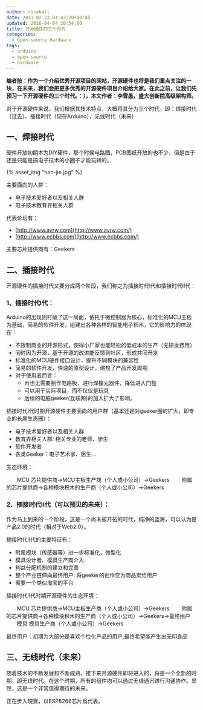 ```yaml
---
author: riceball
date: 2011-02-23 04:43:20+00:00
updated: 2016-04-04 20:54:00
title: 开源硬件的三个时代
categories:
  - Open-source Hardware
tags:
  - arduino
  - open source
  - hardware
---
```


**编者按：作为一个介绍优秀开源项目的网站，开源硬件也将是我们重点关注的一块，在未来，我们会把更多优秀的开源硬件项目介绍给大家。在此之前，让我们先预习一下开源硬件的三个时代。：），本文作者：李雪愚，盛大创新院高级架构师。**

对于开源硬件来说，我们根据其技术特点，大概将其分为三个时代，即：焊接时代（过去）、插接时代（现在Arduino），无线时代（未来）

## 一、焊接时代

硬件开放初期本为DIY硬件，那个时候电路图，PCB图纸开放的也不少，但是由于还是只能是搞电子技术的小圈子才能玩转的。

{% asset_img "han-jie.jpg" %}

主要面向的人群：

* 电子技术爱好者以及相关人群
* 电子技术教育界相关人群

代表论坛有：

* [http://www.avrw.com](http://www.avrw.com/)
* [http://www.ecbbs.com](http://www.ecbbs.com/)

主要芯片提供商有：Geekers

## 二、插接时代

开源硬件的插接时代又要分成两个阶段，我们称之为插接时代I代和插接时代II代：

### 1、插接时代I代：

Arduino的出现则打破了这一局面，依托于微控制器为核心，标准化的MCU主板为基础，简易的软件开发，组建出各种各样的智能电子积木，它的影响力的体现在：

* 不限制商业的开源形式，使得小厂家也能轻松的低成本的生产（无研发费用）
* 同时因为开源，基于开源的改进能反馈到社区，形成共同开发
* 标准化的MCU硬件接口设计，提升不同模块的兼容性
* 简易的软件开发，快速的原型设计，缩短了产品开发周期
* 对于使用者而言：
  * 再也无需要制作电路板、进行焊接元器件，降低进入门槛
  * 可以用于实际项目，而不仅仅是玩具
  * 后续的电脑geeker(互联网)的加入扩大了影响。

插接时代I代时期开源硬件主要面向的用户群（基本还是对geeker圈的扩大，即专业的长尾生态圈）：

  * 电子技术爱好者以及相关人群
  * 教育界相关人群: 相关专业的老师、学生
  * 软件开发者
  * 各类Geeker：电子艺术家、医生...

生态环境：

　　MCU 芯片提供商→MCU主板生产商（个人或小公司）→Geekers
　　附属的芯片提供商→各种模块积木的生产商（个人或小公司）→Geekers

### 2、插接时代II代（可以预见的未来）：

作为马上到来的一个阶段，这是一个尚未被开拓的时代，纯净的蓝海，可以认为是产品2.0的时代（相对于Web2.0）。

插接时代II代的主要特征有：

  * 附属模块（传感器等）进一步标准化，微型化
  * 模具设计者、模具生产商介入
  * 利益分配机制的建立和完善
  * 整个产业链伸向最终用户: 将geeker的创作变为商品卖给用户
  * 需要一个类似淘宝的平台

插接时代II代时期开源硬件的生态环境：

　　MCU 芯片提供商→MCU主板生产商（个人或小公司）→Geekers
　　附属的芯片提供商→各种模块积木的生产商（个人或小公司）→Geekers→最终用户
　　模具 模具生产商（个人或小公司）→Geekers

最终用户：初期为大部分是喜欢个性化产品的用户,最终希望能产生出无印良品

## 三、无线时代（未来）

随着技术的不断发展和不断成熟，接下来开源硬件即将进入的，将是一个全新的时期，即无线时代。在这个时期，所有的组件均可以通过无线通讯进行沟通协作。显然，这是一个非常值得期待的未来。

正在步入現實，以ESP8266芯片爲代表。
